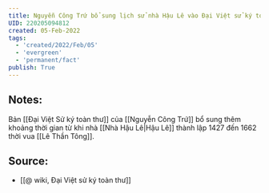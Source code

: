 ```yaml
---
title: Nguyễn Công Trứ bổ sung lịch sử nhà Hậu Lê vào Đại Việt sử ký toàn thư
UID: 220205094812
created: 05-Feb-2022
tags:
  - 'created/2022/Feb/05'
  - 'evergreen'
  - 'permanent/fact'
publish: True
---
```

## Notes:
Bản [[Đại Việt Sử ký toàn thư]] của [[Nguyễn Công Trứ]] bổ sung thêm khoảng thời gian từ khi nhà [[Nhà Hậu Lê|Hậu Lê]] thành lập 1427 đến 1662 thời vua [[Lê Thần Tông]].

## Source:
- [[@ wiki, Đại Việt sử ký toàn thư]]


